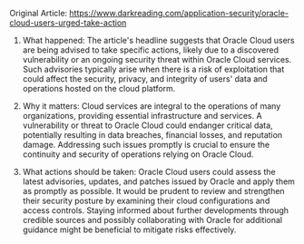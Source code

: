 Original Article: https://www.darkreading.com/application-security/oracle-cloud-users-urged-take-action

1) What happened: The article's headline suggests that Oracle Cloud users are being advised to take specific actions, likely due to a discovered vulnerability or an ongoing security threat within Oracle Cloud services. Such advisories typically arise when there is a risk of exploitation that could affect the security, privacy, and integrity of users' data and operations hosted on the cloud platform.

2) Why it matters: Cloud services are integral to the operations of many organizations, providing essential infrastructure and services. A vulnerability or threat to Oracle Cloud could endanger critical data, potentially resulting in data breaches, financial losses, and reputation damage. Addressing such issues promptly is crucial to ensure the continuity and security of operations relying on Oracle Cloud.

3) What actions should be taken: Oracle Cloud users could assess the latest advisories, updates, and patches issued by Oracle and apply them as promptly as possible. It would be prudent to review and strengthen their security posture by examining their cloud configurations and access controls. Staying informed about further developments through credible sources and possibly collaborating with Oracle for additional guidance might be beneficial to mitigate risks effectively.